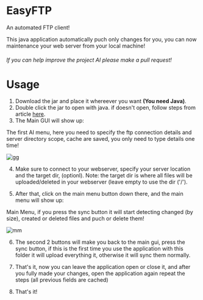 # EasyFTP
An automated FTP client!

This java application automatically puch only changes for you, you can now maintenance your web server from your local machine!

###### _If you can help improve the project AI please make a pull request!_

# Usage

1. Download the jar and place it whereever you want **(You need Java)**.
2. Double click the jar to open with java. if doesn't open, follow steps from article [here](https://windowsreport.com/jar-file-windows/).
3. The Main GUI will show up:

The first AI menu, here you need to specify the ftp connection details and server directory scope, cache are saved, you only need to type details one time!





![gg](https://i.imgur.com/t4RMJBq.png)

4. Make sure to connect to your webserver, specify your server location and the target dir, (optionl).
Note: the target dir is where all files will be uploaded/deleted in your webserver (leave empty to use the dir ('/').

5. After that, click on the main menu button down there, and the main menu will show up:


Main Menu, if you press the sync button it will start detecting changed (by size), created or deleted files and puch or delete them!


![mm](https://i.imgur.com/hvdRj77.png)

6. The second 2 buttons will make you back to the main gui, press the sync button, if this is the first time you use the application with this folder it will upload everything it, otherwise it will sync them normally.

7. That's it, now you can leave the application open or close it, and after you fully made your changes, open the application again repeat the steps (all previous fields are cached)
8. That's it!
